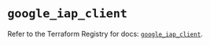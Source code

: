 # `google_iap_client`

Refer to the Terraform Registry for docs: [`google_iap_client`](https://registry.terraform.io/providers/hashicorp/google/6.29.0/docs/resources/iap_client).
